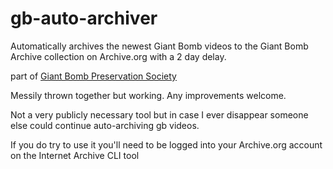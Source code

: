 # gb-auto-archiver
Automatically archives the newest Giant Bomb videos to the Giant Bomb Archive collection on Archive.org with a 2 day delay.

part of [Giant Bomb Preservation Society](https://discord.gg/fwDwJXRFMn)

Messily thrown together but working. Any improvements welcome. 

Not a very publicly necessary tool but in case I ever disappear someone else could continue auto-archiving gb videos.

If you do try to use it you'll need to be logged into your Archive.org account on the Internet Archive CLI tool
